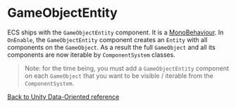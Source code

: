 # GameObjectEntity

ECS ships with the `GameObjectEntity` component. It is a [MonoBehaviour](https://docs.unity3d.com/ScriptReference/MonoBehaviour.html). In `OnEnable`, the `GameObjectEntity` component creates an `Entity` with all components on the `GameObject`. As a result the full `GameObject` and all its components are now iterable by `ComponentSystem` classes.

> Note: for the time being, you must add a `GameObjectEntity` component on each `GameObject` that you want to be visible / iterable from the `ComponentSystem`.

[Back to Unity Data-Oriented reference](reference.md)